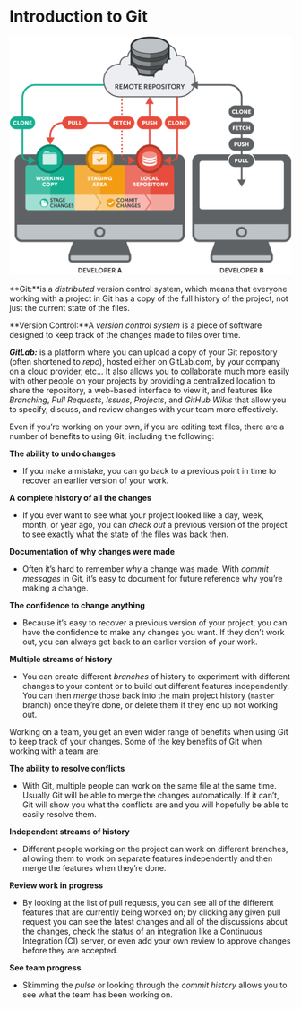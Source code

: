 # Introduction to Git

![](/assets/28.png)

**Git:**is a _distributed_ version control system, which means that everyone working with a project in Git has a copy of the full history of the project, not just the current state of the files.

**Version Control:**A _version control system_ is a piece of software designed to keep track of the changes made to files over time.

_**GitLab:**_ is a platform where you can upload a copy of your Git repository \(often shortened to _repo_\), hosted either on GitLab.com, by your company on a cloud provider, etc...  It also allows you to collaborate much more easily with other people on your projects by providing a centralized location to share the repository, a web-based interface to view it, and features like _Branching_, _Pull Requests_, _Issues_, _Projects_, and _GitHub Wikis_ that allow you to specify, discuss, and review changes with your team more effectively.

Even if you’re working on your own, if you are editing text files, there are a number of benefits to using Git, including the following:

**The ability to undo changes**

* If you make a mistake, you can go back to a previous point in time to recover an earlier version of your work.

**A complete history of all the changes**

* If you ever want to see what your project looked like a day, week, month, or year ago, you can _check out_ a previous version of the project to see exactly what the state of the files was back then.

**Documentation of why changes were made**

* Often it’s hard to remember _why_ a change was made. With _commit messages_ in Git, it’s easy to document for future reference why you’re making a change.

**The confidence to change anything**

* Because it’s easy to recover a previous version of your project, you can have the confidence to make any changes you want. If they don’t work out, you can always get back to an earlier version of your work.

**Multiple streams of history**

* You can create different _branches_ of history to experiment with different changes to your content or to build out different features independently. You can then _merge_ those back into the main project history \(`master` branch\) once they’re done, or delete them if they end up not working out.

Working on a team, you get an even wider range of benefits when using Git to keep track of your changes. Some of the key benefits of Git when working with a team are:

**The ability to resolve conflicts**

* With Git, multiple people can work on the same file at the same time. Usually Git will be able to merge the changes automatically. If it can’t, Git will show you what the conflicts are and you will hopefully be able to easily resolve them.

**Independent streams of history**

* Different people working on the project can work on different branches, allowing them to work on separate features independently and then merge the features when they’re done.

**Review work in progress**

* By looking at the list of pull requests, you can see all of the different features that are currently being worked on; by clicking any given pull request you can see the latest changes and all of the discussions about the changes, check the status of an integration like a Continuous Integration \(CI\) server, or even add your own review to approve changes before they are accepted.

**See team progress**

* Skimming the _pulse_ or looking through the _commit history_ allows you to see what the team has been working on.



